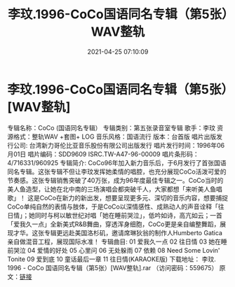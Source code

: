 ﻿---
title: 李玟.1996-CoCo国语同名专辑（第5张）WAV整轨
date: 2021-04-25 07:10:09
categories: WAV车载音乐、镜像
tags: 华语流行
---
# 李玟.1996-CoCo国语同名专辑（第5张）[WAV整轨]

专辑名称：CoCo
(国语同名专辑）
专辑类别：第五张录音室专辑
歌手：李玟
资源格式：整轨WAV +套图+
LOG
音乐风格：国语流行
版本：台首版
唱片出版发行公司:
台湾新力哥伦比亚音乐股份有限公司出版发行
唱片发行时间：1996年06月01日
唱片编码：SDD9609
ISRC.TW-A47-96-00009
唱片条形码：4/716331/960925
专辑简介:
CoCo96年加入新力音乐后，于6月发行了首张国语同名专辑。这张专辑不但让李玟发挥她柔情的唱腔，也充分展现CoCo活泼可爱的节奏感。这张专辑销售突破了40万张，成为96年度最佳专辑之一。CoCo当时的美人鱼造型，让她在北中南的三场演唱会都突破千人，大家都想「来听美人鱼唱歌」！
这是CoCo在新力的新出发，想要呈现更多元、深切的音乐内容，想要捕捉CoCo单纯自然的表情与肢体，于是CoCo以深情感性、成熟动人的声音诠释「往日情」；她同时与柯以敏世纪对唱「她在睡前哭泣」，低吟如诗，高亢如云；一首「爱我久一点」全新美式R&B舞曲，穿透浑身细胞，CoCo更是亲自编整舞蹈，展现才华。这张专辑更远赴美国洛杉矶，邀请席琳狄翁的制作人Humberto
Gatica亲自做混音工程，展现国际水准！
专辑曲目:
01 爱我久一点
02 往日情
03 她在睡前哭泣
04 爱情的好处
05 心里问
06 无处躲雨
07 依赖
08 Need Some Lovin'
Tonite
09 爱到底
10 童话最后一章
11 往日情(KARAOKE版)
下载地址：
李玟. 1996 -
CoCo
国语同名专辑（第5张）[WAV整轨].rar （访问密码：559675）
原文：[链接](https://blog.sina.com.cn/s/blog_1647c7e7601030rj7.html)
